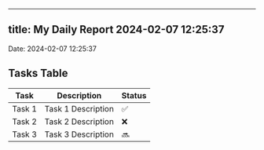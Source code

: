
---
title: My Daily Report 2024-02-07 12:25:37
---

Date: 2024-02-07 12:25:37

## Tasks Table

| Task | Description | Status |
|------|-------------|--------|
| Task 1 | Task 1 Description | ✅ |
| Task 2 | Task 2 Description | ❌ |
| Task 3 | Task 3 Description | 🔜 |
